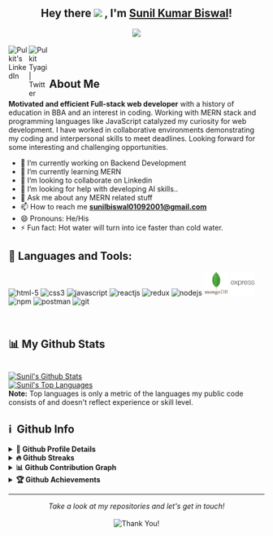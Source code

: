 <h2 align="center">
  Hey there <img src="https://media.giphy.com/media/hvRJCLFzcasrR4ia7z/giphy.gif" width="28"> , I'm <a href="">Sunil Kumar Biswal</a>!
   
</h2>

<p align="center">
  <img src="https://readme-typing-svg.herokuapp.com/?lines=Passionate%20Coder;Self%20taught%20Programmer&center=true&width=500&height=50">
</p>


<a href="https://www.linkedin.com/in/sunil-kumar-biswal/">
  <img align="left" alt="Pulkit's LinkedIn" width="40px" src="https://raw.githubusercontent.com/peterthehan/peterthehan/master/assets/linkedin.svg" />
</a>
<a href="https://twitter.com/sunil18695924">
  <img align="left" alt="Pulkit Tyagi | Twitter" width="40px" src="https://raw.githubusercontent.com/peterthehan/peterthehan/master/assets/twitter.svg" />
</a>

<br/>
<br/>


## About Me
<b>Motivated and efficient Full-stack web developer</b> with a history of education in BBA and an interest in coding. Working with MERN stack and programming languages like JavaScript catalyzed my curiosity for web development. I have worked in collaborative environments demonstrating my coding and interpersonal skills to meet deadlines. Looking forward for some interesting and challenging opportunities.


- 🔭 I’m currently working on Backend Development
- 🌱 I’m currently learning MERN 
- 👯 I’m looking to collaborate on Linkedin
- 🤔 I’m looking for help with developing AI skills..
- 💬 Ask me about any MERN related stuff
- 📫 How to reach me **sunilbiswal01092001@gmail.com**
- 😄 Pronouns: He/His
- ⚡ Fun fact: Hot water will turn into ice faster than cold water.

## 🚀 Languages and Tools:

<p align="left"> 
    <img src="https://img.icons8.com/color/48/000000/html-5.png" alt="html-5"/> 
    <img src="https://img.icons8.com/color/48/000000/css3.png" alt="css3"/>
    <img src="https://img.icons8.com/color/48/000000/javascript.png" alt="javascript"/>
    <img src="https://img.icons8.com/officel/80/000000/react.png" alt="reactjs"  width="48" height="48"/>
    <img src="https://img.icons8.com/color/48/000000/redux.png" alt="redux"/>
    <img src="https://img.icons8.com/color/48/000000/nodejs.png" alt="nodejs"/> 
    <img src="https://raw.githubusercontent.com/devicons/devicon/master/icons/mongodb/mongodb-original-wordmark.svg" alt="mongodb" width="48" height="48"/>
    <img src="https://raw.githubusercontent.com/devicons/devicon/master/icons/express/express-original-wordmark.svg" alt="express" width="48" height="48"/>
    <img src="https://img.icons8.com/color/48/000000/npm.png"  alt="npm"/>   
    <img src="https://www.vectorlogo.zone/logos/getpostman/getpostman-icon.svg" alt="postman" width="45" height="45" alt="postman"/>
    <img src="https://img.icons8.com/color/48/000000/git.png" alt="git"/>
    
</p>
<br/>

## 📊 My Github Stats

<br/>
    <a href="https://github.com/skbiswal01/github-readme-stats"><img alt="Sunil's Github Stats" src="https://github-readme-stats.vercel.app/api?username=skbiswal01&show_icons=true&count_private=true&theme=chartreuse-dark&hide_border=true&bg_color=0D1117" /></a>
    </br>
  <a href="https://github.com/skbiswal01/github-readme-stats"><img alt="Sunil's Top Languages" src="https://github-readme-stats.vercel.app/api/top-langs/?username=skbiswal01&langs_count=8&count_private=true&layout=compact&theme=react&hide_border=true&bg_color=0D1117" /></a>
  <br/>
  <b>Note:</b> Top languages is only a metric of the languages my public code consists of and doesn't reflect experience or skill level.
  
 <br>
 
 <h2>ℹ️ &nbsp;Github Info</h2>
<details>	
  <summary><b>🔎 Github Profile Details</b></summary>
<p align="center"><img height="180em" src="https://github-profile-summary-cards.vercel.app/api/cards/profile-details?username=skbiswal01&theme=github_dark" alt="NitishGoswami" align = "center"/></p>
</details>
<details>
 <summary><b>🔥 Github Streaks</b></summary>
<p align="center"><img src="https://github-readme-streak-stats.herokuapp.com/?user=skbiswal01&theme=black-ice&hide_border=true&stroke=0000&background=0D1117&ring=e05397&fire=e05397&currStreakLabel=e05397" alt="NitishGoswami" /></p>
</details>
<details>
<summary><b>📊 Github Contribution Graph</b></summary>
<p align="center"<a href="#"><img alt="Simran Dhiman's Activity Graph" src="https://activity-graph.herokuapp.com/graph?username=skbiswal01&bg_color=0D1117&color=e05397&line=e05397&point=FFFFFF&hide_border=true&" /></a></p>
</details>
<details>   
 <summary><b>🏆 Github Achievements</b></summary>
<p align="center"> <a href="https://github.com/NitishGoswami"><img src="https://github-profile-trophy.vercel.app/?username=skbiswal01&margin-w=5&theme=radical" alt="NitishGoswami" /></a> </p>
 </details>


 <hr>
<p align="center">
    <i>Take a look at my repositories and let's get in touch!</i><br><br>
   <img alt="Thank You!" title="Thank You" src="https://img.shields.io/badge/Thank-You-ff69b4.svg"/>
</p>  

